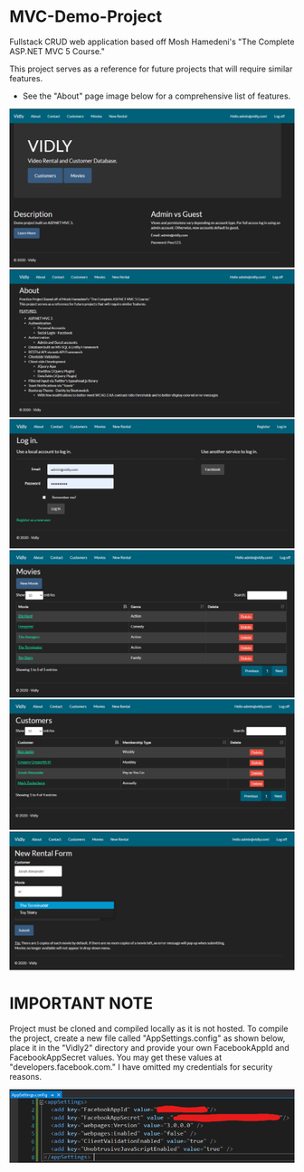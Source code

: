 # MVC-Demo-Project

Fullstack CRUD web application based off Mosh Hamedeni's "The Complete ASP.NET MVC 5 Course."

This project serves as a reference for future projects that will require similar features.
- See the "About" page image below for a comprehensive list of features.

<img src="/Pictures/Home.png">


<img src="/Pictures/About.png">


<img src="/Pictures/Log in Screen.png">


<img src="/Pictures/Movies.png">


<img src="/Pictures/Customers.png">


<img src="/Pictures/Rental Form.png">


# IMPORTANT NOTE
Project must be cloned and compiled locally as it is not hosted. To compile the project, create a new file called "AppSettings.config" as shown below, place it in the "Vidly2" directory and provide your own FacebookAppId and FacebookAppSecret values. You may get these values at "developers.facebook.com." I have omitted my credentials for security reasons.

<img src="/Pictures/AppSettings.png">
